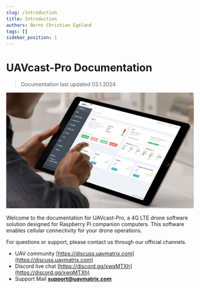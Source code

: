 ```yaml
---
slug: /introduction
title: Introduction
authors: Bernt Christian Egeland
tags: []
sidebar_position: 1
---
```

# UAVcast-Pro Documentation

> Documentation last updated 03.1.2024

![](images/ipad.png)

Welcome to the documentation for UAVcast-Pro, a 4G LTE drone software solution designed for Raspberry Pi companion computers. This software enables cellular connectivity for your drone operations.

For questions or support, please contact us through our official channels.

- UAV community [https://discuss.uavmatrix.com](https://discuss.uavmatrix.com)
- Discord live chat [https://discord.gg/xwqMTXh](https://discord.gg/xwqMTXh)
- Support Mail **support@uavmatrix.com**

